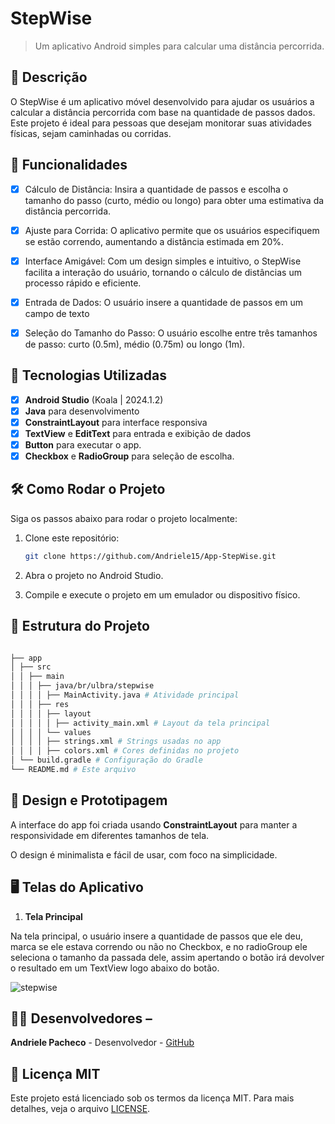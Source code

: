 # **StepWise**

> Um aplicativo Android simples para calcular uma distância percorrida.

## 📱 Descrição

O StepWise é um aplicativo móvel desenvolvido para ajudar os usuários a calcular a distância percorrida com base na quantidade de passos dados. 
Este projeto é ideal para pessoas que desejam monitorar suas atividades físicas, sejam caminhadas ou corridas.

## 🔧 Funcionalidades

- [x] Cálculo de Distância: Insira a quantidade de passos e escolha o tamanho do passo (curto, médio ou longo) para obter uma estimativa da distância percorrida.
- [x] Ajuste para Corrida: O aplicativo permite que os usuários especifiquem se estão correndo, aumentando a distância estimada em 20%.
- [x] Interface Amigável: Com um design simples e intuitivo, o StepWise facilita a interação do usuário, tornando o cálculo de distâncias um processo rápido e eficiente.
- [X] Entrada de Dados: O usuário insere a quantidade de passos em um campo de texto
- [X] Seleção do Tamanho do Passo: O usuário escolhe entre três tamanhos de passo: curto (0.5m), médio (0.75m) ou longo (1m).


## 🚀 Tecnologias Utilizadas

- [x] **Android Studio** (Koala | 2024.1.2)
- [x] **Java** para desenvolvimento
- [x] **ConstraintLayout** para interface responsiva
- [x] **TextView** e **EditText** para entrada e exibição de dados
- [x] **Button**   para executar o app.
- [X] **Checkbox** e **RadioGroup** para seleção de escolha. 

## 🛠️ Como Rodar o Projeto

Siga os passos abaixo para rodar o projeto localmente:

1. Clone este repositório:

    ```bash
    git clone https://github.com/Andriele15/App-StepWise.git

    ```

2. Abra o projeto no Android Studio.
3. Compile e execute o projeto em um emulador ou dispositivo físico.

## 📂 Estrutura do Projeto

```bash

├── app
│ ├── src
│ │ ├── main
│ │ │ ├── java/br/ulbra/stepwise
│ │ │ │ ├── MainActivity.java # Atividade principal 
│ │ │ ├── res
│ │ │ │ ├── layout
│ │ │ │ │ ├── activity_main.xml # Layout da tela principal
│ │ │ │ └── values
│ │ │ │ ├── strings.xml # Strings usadas no app
│ │ │ │ ├── colors.xml # Cores definidas no projeto
│ └── build.gradle # Configuração do Gradle
└── README.md # Este arquivo

 ````
## 🎨 Design e Prototipagem
 
A interface do app foi criada usando **ConstraintLayout** para manter a responsividade em diferentes tamanhos de tela.
 
O design é minimalista e fácil de usar, com foco na simplicidade.
 
 ## 🖥️ Telas do Aplicativo

1. **Tela Principal**
 
Na tela principal, o usuário insere a quantidade de passos que ele deu, marca se ele estava correndo ou não no Checkbox, e no radioGroup ele seleciona o tamanho da passada dele,
assim apertando o botão irá devolver o resultado em um TextView logo abaixo do botão.
 
![stepwise](https://github.com/user-attachments/assets/98834280-9821-4c48-8362-ad48fa5ca95e)

 
## 👨‍💻 Desenvolvedores –

**Andriele Pacheco** - Desenvolvedor - [GitHub](https://github.com/Andriele15)
 
 ## 📄 Licença MIT
 
Este projeto está licenciado sob os termos da licença MIT. 
Para mais
detalhes, veja o arquivo [LICENSE](LICENSE).
